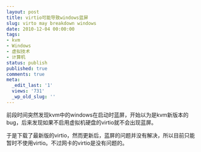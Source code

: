 ```yaml
---
layout: post
title: virtio可能导致windows蓝屏
slug: virto may breakdown windows
date: 2010-12-04 00:00:00
tags:
- kvm
- Windows
- 虚拟技术
- 计算机
status: publish
published: true
comments: true
meta:
  _edit_last: '1'
  views: '731'
  _wp_old_slug: ''
---
```

前段时间突然发现kvm中的windows在启动时蓝屏，开始以为是kvm新版本的bug，后来发现如果不启用虚拟机硬盘的virtio就不会出现蓝屏。

于是下载了最新版的virtio，然而更新后，蓝屏的问题并没有解决，所以目前只能暂时不使用virtio。不过网卡的virtio是没有问题的。
